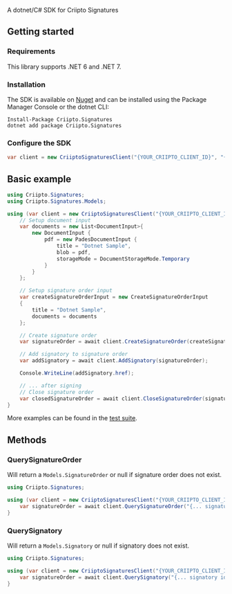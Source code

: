 A dotnet/C# SDK for Criipto Signatures

## Getting started

### Requirements

This library supports .NET 6 and .NET 7.

### Installation

The SDK is available on [Nuget](https://www.nuget.org/packages/Criipto.Signatures) and can be installed using the Package Manager Console or the dotnet CLI:

```
Install-Package Criipto.Signatures
dotnet add package Criipto.Signatures
```

### Configure the SDK

```csharp
var client = new CriiptoSignaturesClient("{YOUR_CRIIPTO_CLIENT_ID}", "{YOUR_CRIIPTO_CLIENT_SECRET}");
```

## Basic example

```csharp
using Criipto.Signatures;
using Criipto.Signatures.Models;

using (var client = new CriiptoSignaturesClient("{YOUR_CRIIPTO_CLIENT_ID}", "{YOUR_CRIIPTO_CLIENT_SECRET}")) {
    // Setup document input
    var documents = new List<DocumentInput>{
        new DocumentInput {
            pdf = new PadesDocumentInput {
                title = "Dotnet Sample",
                blob = pdf,
                storageMode = DocumentStorageMode.Temporary
            }
        }
    };

    // Setup signature order input
    var createSignatureOrderInput = new CreateSignatureOrderInput
    {
        title = "Dotnet Sample",
        documents = documents
    };

    // Create signature order
    var signatureOrder = await client.CreateSignatureOrder(createSignatureOrderInput);

    // Add signatory to signature order
    var addSignatory = await client.AddSignatory(signatureOrder);

    Console.WriteLine(addSignatory.href);

    // ... after signing
    // Close signature order
    var closedSignatureOrder = await client.CloseSignatureOrder(signatureOrder);
}
```

More examples can be found in the [test suite](https://github.com/criipto/criipto-signatures-dotnet/tree/master/Criipto.Signatures.IntegrationTests).

## Methods

### QuerySignatureOrder

Will return a `Models.SignatureOrder` or null if signature order does not exist.

```csharp
using Criipto.Signatures;

using (var client = new CriiptoSignaturesClient("{YOUR_CRIIPTO_CLIENT_ID}", "{YOUR_CRIIPTO_CLIENT_SECRET}")) {
    var signatureOrder = await client.QuerySignatureOrder("{... signatureOrder id ..."});
}
```

### QuerySignatory

Will return a `Models.Signatory` or null if signatory does not exist.

```csharp
using Criipto.Signatures;

using (var client = new CriiptoSignaturesClient("{YOUR_CRIIPTO_CLIENT_ID}", "{YOUR_CRIIPTO_CLIENT_SECRET}")) {
    var signatureOrder = await client.QuerySignatory("{... signatory id ..."});
}
```